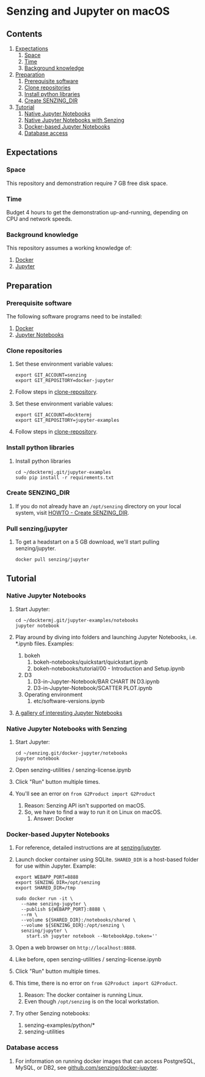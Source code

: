 # Senzing and Jupyter on macOS

## Contents

1. [Expectations](#expectations)
    1. [Space](#space)
    1. [Time](#time)
    1. [Background knowledge](#background-knowledge)
1. [Preparation](#preparation)
    1. [Prerequisite software](#prerequisite-software)
    1. [Clone repositories](#clone-repositories)
    1. [Install python libraries](#install-python-libraries)
    1. [Create SENZING_DIR](#create-senzing_dir)
1. [Tutorial](#tutorial)
    1. [Native Jupyter Notebooks](#native-jupyter-notebooks)
    1. [Native Jupyter Notebooks with Senzing](#native-jupyter-notebooks-with-senzing)
    1. [Docker-based Jupyter Notebooks](#docker-based-jupyter-notebooks)
    1. [Database access](#database-access)

## Expectations

### Space

This repository and demonstration require 7 GB free disk space.

### Time

Budget 4 hours to get the demonstration up-and-running, depending on CPU and network speeds.

### Background knowledge

This repository assumes a working knowledge of:

1. [Docker](https://github.com/Senzing/knowledge-base/blob/main/WHATIS/docker.md)
1. [Jupyter](https://github.com/Senzing/knowledge-base/blob/main/WHATIS/jupyter.md)

## Preparation

### Prerequisite software

The following software programs need to be installed:

1. [Docker](https://github.com/Senzing/knowledge-base/blob/main/HOWTO/install-docker.md)
1. [Jupyter Notebooks](https://github.com/Senzing/knowledge-base/blob/main/HOWTO/install-jupyter-notebooks.md)

### Clone repositories

1. Set these environment variable values:

    ```console
    export GIT_ACCOUNT=senzing
    export GIT_REPOSITORY=docker-jupyter
    ```

1. Follow steps in [clone-repository](https://github.com/Senzing/knowledge-base/blob/main/HOWTO/clone-repository.md).

1. Set these environment variable values:

    ```console
    export GIT_ACCOUNT=docktermj
    export GIT_REPOSITORY=jupyter-examples
    ```

1. Follow steps in [clone-repository](https://github.com/Senzing/knowledge-base/blob/main/HOWTO/clone-repository.md).

### Install python libraries

1. Install python libraries

    ```console
    cd ~/docktermj.git/jupyter-examples
    sudo pip install -r requirements.txt
    ```

### Create SENZING_DIR

1. If you do not already have an `/opt/senzing` directory on your local system, visit
[HOWTO - Create SENZING_DIR](https://github.com/Senzing/knowledge-base/blob/main/HOWTO/create-senzing-dir.md).

### Pull senzing/jupyter

1. To get a headstart on a 5 GB download,  we'll start pulling senzing/jupyter.

    ```console
    docker pull senzing/jupyter
    ```

## Tutorial

### Native Jupyter Notebooks

1. Start Jupyter:

    ```console
    cd ~/docktermj.git/jupyter-examples/notebooks
    jupyter notebook
    ```
  
1. Play around by diving into folders and launching Jupyter Notebooks, i.e. *.ipynb files. Examples:
    1. bokeh
        1. bokeh-notebooks/quickstart/quickstart.ipynb
        1. bokeh-notebooks/tutorial/00 - Introduction and Setup.ipynb
    1. D3
        1. D3-in-Jupyter-Notebook/BAR CHART IN D3.ipynb
        1. D3-in-Jupyter-Notebook/SCATTER PLOT.ipynb
    1. Operating environment
        1. etc/software-versions.ipynb

1. [A gallery of interesting Jupyter Notebooks](https://github.com/jupyter/jupyter/wiki/A-gallery-of-interesting-Jupyter-Notebooks)

### Native Jupyter Notebooks with Senzing

1. Start Jupyter:

    ```console
    cd ~/senzing.git/docker-jupyter/notebooks
    jupyter notebook
    ```

1. Open senzing-utilities / senzing-license.ipynb

1. Click "Run" button multiple times.

1. You'll see an error on `from G2Product import G2Product`
    1. Reason: Senzing API isn't supported on macOS.
    1. So, we have to find a way to run it on Linux on macOS.
        1. Answer: Docker

### Docker-based Jupyter Notebooks

1. For reference, detailed instructions are at
   [senzing/jupyter](https://github.com/Senzing/docker-jupyter).

1. Launch docker container using SQLite.
   `SHARED_DIR` is a host-based folder for use within Jupyter.
   Example:

    ```console
    export WEBAPP_PORT=8888
    export SENZING_DIR=/opt/senzing
    export SHARED_DIR=/tmp

    sudo docker run -it \
      --name senzing-jupyter \
      --publish ${WEBAPP_PORT}:8888 \
      --rm \
      --volume ${SHARED_DIR}:/notebooks/shared \
      --volume ${SENZING_DIR}:/opt/senzing \
      senzing/jupyter \
        start.sh jupyter notebook --NotebookApp.token=''
    ```

1. Open a web browser on `http://localhost:8888`.

1. Like before, open senzing-utilities / senzing-license.ipynb

1. Click "Run" button multiple times.

1. This time, there is no error on `from G2Product import G2Product`.
    1. Reason: The docker container is running Linux.
    1. Even though `/opt/senzing` is on the local workstation.

1. Try other Senzing notebooks:
    1. senzing-examples/python/*
    1. senzing-utilities

### Database access

1. For information on running docker images that can access PostgreSQL, MySQL, or DB2,
   see [github.com/senzing/docker-jupyter](https://github.com/Senzing/docker-jupyter).  
